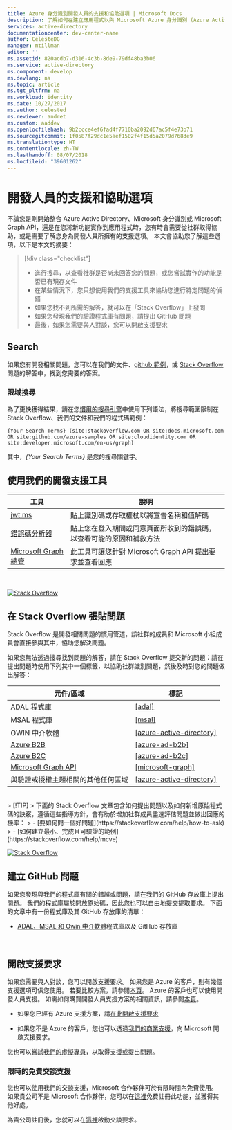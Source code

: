 ```yaml
---
title: Azure 身分識別開發人員的支援和協助選項 | Microsoft Docs
description: 了解如何在建立應用程式以與 Microsoft Azure 身分識別 (Azure Active Directory 和 MSA) 整合時，取得開發相關疑難和問題的協助和支援
services: active-directory
documentationcenter: dev-center-name
author: CelesteDG
manager: mtillman
editor: ''
ms.assetid: 820acdb7-d316-4c3b-8de9-79df48ba3b06
ms.service: active-directory
ms.component: develop
ms.devlang: na
ms.topic: article
ms.tgt_pltfrm: na
ms.workload: identity
ms.date: 10/27/2017
ms.author: celested
ms.reviewer: andret
ms.custom: aaddev
ms.openlocfilehash: 9b2ccce4ef6fad4f7710ba2092d67ac5f4e73b71
ms.sourcegitcommit: 1f0587f29dc1e5aef1502f4f15d5a2079d7683e9
ms.translationtype: HT
ms.contentlocale: zh-TW
ms.lasthandoff: 08/07/2018
ms.locfileid: "39601262"
---
```

# <a name="support-and-help-options-for-developers"></a>開發人員的支援和協助選項 

不論您是剛開始整合 Azure Active Directory、Microsoft 身分識別或 Microsoft Graph API，還是在您將新功能實作到應用程式時，您有時會需要從社群取得協助，或是需要了解您身為開發人員所擁有的支援選項。 本文會協助您了解這些選項，以下是本文的摘要：

> [!div class="checklist"]
> * 進行搜尋，以查看社群是否尚未回答您的問題，或您嘗試實作的功能是否已有現存文件
> * 在某些情況下，您只想使用我們的支援工具來協助您進行特定問題的偵錯
> * 如果您找不到所需的解答，就可以在「Stack Overflow」上發問
> * 如果您發現我們的驗證程式庫有問題，請提出 GitHub 問題
> * 最後，如果您需要與人對談，您可以開啟支援要求


## <a name="search"></a>Search

如果您有開發相關問題，您可以在我們的文件、[github 範例](https://github.com/azure-samples)，或 [Stack Overflow](https://www.stackoverflow.com) 問題的解答中，找到您需要的答案。

### <a name="scoped-search"></a>限域搜尋
為了更快獲得結果，請在您[慣用的搜尋引擎](https://bing.com)中使用下列語法，將搜尋範圍限制在 Stack Overflow、我們的文件和我們的程式碼範例：
```
{Your Search Terms} (site:stackoverflow.com OR site:docs.microsoft.com OR site:github.com/azure-samples OR site:cloudidentity.com OR site:developer.microsoft.com/en-us/graph)
```
其中，*{Your Search Terms}* 是您的搜尋關鍵字。
<br/>

## <a name="use-our-development-support-tools"></a>使用我們的開發支援工具

|工具  |說明  |
|---------|---------|
|[jwt.ms](https://jwt.ms)| 貼上識別碼或存取權杖以將宣告名稱和值解碼 |
|[錯誤碼分析器](https://apps.dev.microsoft.com/portal/tools/errors)| 貼上您在登入期間或同意頁面所收到的錯誤碼，以查看可能的原因和補救方法 |
|[Microsoft Graph 總管](https://developer.microsoft.com/graph/graph-explorer)| 此工具可讓您針對 Microsoft Graph API 提出要求並查看回應|

<br/>

[![Stack Overflow](./media/developer-support-help-options/stackoverflow-logo.png)](https://www.stackoverflow.com)
## <a name="post-a-question-to-stack-overflow"></a>在 Stack Overflow 張貼問題

Stack Overflow 是開發相關問題的慣用管道，該社群的成員和 Microsoft 小組成員會直接參與其中，協助您解決問題。

如果您無法透過搜尋找到問題的解答，請在 Stack Overflow 提交新的問題：請在提出問題時使用下列其中一個標籤，以協助社群識別問題，然後及時對您的問題做出解答：

|元件/區域  |標記  |
|---------|---------|
|ADAL 程式庫 |[[adal]](http://stackoverflow.com/questions/tagged/adal)|
|MSAL 程式庫     |[[msal]](http://stackoverflow.com/questions/tagged/msal)|
|OWIN 中介軟體  |[[azure-active-directory]](http://stackoverflow.com/questions/tagged/azure-active-directory)|
|[Azure B2B](https://docs.microsoft.com/azure/active-directory/active-directory-b2b-what-is-azure-ad-b2b)  |[[azure-ad-b2b]](http://stackoverflow.com/questions/tagged/azure-ad-b2b)|
|[Azure B2C](https://azure.microsoft.com/services/active-directory-b2c/)  |[[azure-ad-b2c]](http://stackoverflow.com/questions/tagged/azure-ad-b2b)|
|[Microsoft Graph API](https://developer.microsoft.com/graph/) |[[microsoft-graph]](http://stackoverflow.com/questions/tagged/microsoft-graph)
|與驗證或授權主題相關的其他任何區域 |[[azure-active-directory]](http://stackoverflow.com/questions/tagged/azure-active-directory)
<br/>
> [!TIP]
> 下面的 Stack Overflow 文章包含如何提出問題以及如何新增原始程式碼的訣竅，遵循這些指導方針，會有助於增加社群成員盡速評估問題並做出回應的機率：  
> - [要如何問一個好問題](https://stackoverflow.com/help/how-to-ask)
> - [如何建立最小、完成且可驗證的範例](https://stackoverflow.com/help/mcve)

<br/>


[![Stack Overflow](./media/developer-support-help-options/github-logo.png)](https://www.github.com)
## <a name="create-a-github-issue"></a>建立 GitHub 問題

 如果您發現與我們的程式庫有關的錯誤或問題，請在我們的 GitHub 存放庫上提出問題。 我們的程式庫屬於開放原始碼，因此您也可以自由地提交提取要求。 下面的文章中有一份程式庫及其 GitHub 存放庫的清單：

- [ADAL、MSAL 和 Owin 中介軟體](active-directory-authentication-libraries.md)程式庫以及 GitHub 存放庫

<br/>

## <a name="open-a-support-request"></a>開啟支援要求

如果您需要與人對談，您可以開啟支援要求。 如果您是 Azure 的客戶，則有幾個支援選項可供您使用。 若要比較方案，請參閱[本頁](https://azure.microsoft.com/support/plans/)。 Azure 的客戶也可以使用開發人員支援。 如需如何購買開發人員支援方案的相關資訊，請參閱[本頁](https://azure.microsoft.com/support/plans/developer/)。

- 如果您已經有 Azure 支援方案，請[在此開啟支援要求](https://portal.azure.com/#blade/Microsoft_Azure_Support/HelpAndSupportBlade/newsupportrequest)

- 如果您不是 Azure 的客戶，您也可以透過[我們的商業支援](https://support.microsoft.com/en-us/gp/contactus81?Audience=Commercial)，向 Microsoft 開啟支援要求。

您也可以嘗試[我們的虛擬專員](https://support.microsoft.com/contactus/?ws=support)，以取得支援或提出問題。

### <a name="free-chat-support-for-a-limited-time"></a>限時的免費交談支援

您也可以使用我們的交談支援，Microsoft 合作夥伴可於有限時間內免費使用。 如果貴公司不是 Microsoft 合作夥伴，您可以在[這裡](https://partners.microsoft.com/PartnerProgram/simplifiedenrollment.aspx)免費註冊此功能，並獲得其他好處。

為貴公司註冊後，您就可以在[這裡](https://aka.ms/devchat)啟動交談要求。